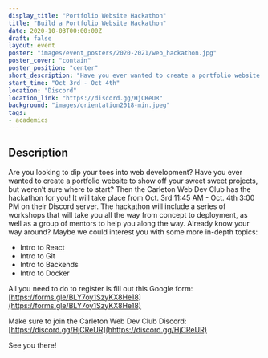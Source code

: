 ```yaml
---
display_title: "Portfolio Website Hackathon"
title: "Build a Portfolio Website Hackathon"
date: 2020-10-03T00:00:00Z
draft: false
layout: event
poster: "images/event_posters/2020-2021/web_hackathon.jpg"
poster_cover: "contain"
poster_position: "center"
short_description: "Have you ever wanted to create a portfolio website to show off projects, but weren’t sure where to start? The Carleton Web Dev Club has the hackathon for you!"
start_time: "Oct 3rd - Oct 4th"
location: "Discord"
location_link: "https://discord.gg/HjCReUR"
background: "images/orientation2018-min.jpeg"
tags:
- academics
---
```


## Description

Are you looking to dip your toes into web development? Have you ever wanted to create a portfolio website to show off your sweet sweet projects, but weren’t sure where to start? Then the Carleton Web Dev Club has the hackathon for you! It will take place from Oct. 3rd 11:45 AM - Oct. 4th 3:00 PM on their Discord server. The hackathon will include a series of workshops that will take you all the way from concept to deployment, as well as a group of mentors to help you along the way. Already know your way around? Maybe we could interest you with some more in-depth topics:

- Intro to React
- Intro to Git
- Intro to Backends
- Intro to Docker

All you need to do to register is fill out this Google form: [https://forms.gle/BLY7oy1SzyKX8He18](https://forms.gle/BLY7oy1SzyKX8He18)

Make sure to join the Carleton Web Dev Club Discord: [https://discord.gg/HjCReUR](hhttps://discord.gg/HjCReUR)

See you there!
